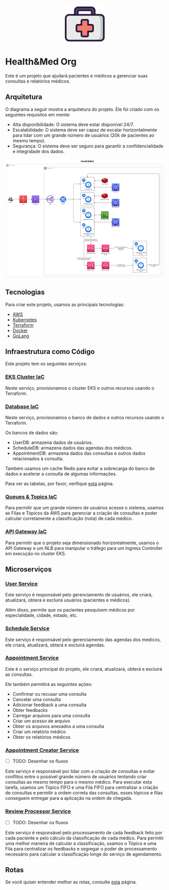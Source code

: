 <p align="center">
  <img align="center" 
    src="../docs/logo.png"
    alt="Health&Med Org Logo"
    style="width: 25%;" />
</p>

# Health&Med Org

Este é um projeto que ajudará pacientes e médicos a gerenciar suas consultas e relatórios médicos.

## Arquitetura

O diagrama a seguir mostra a arquitetura do projeto. Ele foi criado com os seguintes requisitos em mente:

- Alta disponibilidade: O sistema deve estar disponível 24/7.
- Escalabilidade: O sistema deve ser capaz de escalar horizontalmente para lidar com um grande número de usuários (20k de pacientes ao mesmo tempo).
- Segurança: O sistema deve ser seguro para garantir a confidencialidade e integridade dos dados.

![architecture](../docs/architecture.png)

## Tecnologias

Para criar este projeto, usamos as principais tecnologias:

- [AWS](https://aws.amazon.com/)
- [Kubernetes](https://kubernetes.io/)
- [Terraform](https://www.terraform.io/)
- [Docker](https://www.docker.com/)
- [GoLang](https://golang.org/)

## Infraestrutura como Código

Este projeto tem os seguintes serviços:

### [EKS Cluster IaC](https://github.com/jfelipearaujo-healthmed/eks-cluster-iac)

Neste serviço, provisionamos o cluster EKS e outros recursos usando o Terraform.

### [Database IaC](https://github.com/jfelipearaujo-healthmed/database-iac)

Neste serviço, provisionamos o banco de dados e outros recursos usando o Terraform.

Os bancos de dados são:

- UserDB: armazena dados de usuários.
- ScheduleDB: armazena dados das agendas dos médicos.
- AppointmentDB: armazena dados das consultas e outros dados relacionados à consulta.

Também usamos um cache Redis para evitar a sobrecarga do banco de dados e acelerar a consulta de algumas informações.

Para ver as tabelas, por favor, verifique [esta](../docs/database.md) página.

### [Queues & Topics IaC](https://github.com/jfelipearaujo-healthmed/queues-topics-iac)

Para permitir que um grande número de usuários acesse o sistema, usamos as Filas e Tópicos da AWS para gerenciar a criação de consultas e poder calcular corretamente a classificação (nota) de cada médico.

### [API Gateway IaC](https://github.com/jfelipearaujo-healthmed/api-gateway-iac)

Para permitir que o projeto seja dimensionado horizontalmente, usamos o API Gateway e um NLB para manipular o tráfego para um Ingress Controller em execução no cluster EKS.

## Microserviços

### [User Service](https://github.com/jfelipearaujo-healthmed/user-service)

Este serviço é responsável pelo gerenciamento de usuários, ele criará, atualizará, obterá e excluirá usuários (pacientes e médicos).

Além disso, permite que os pacientes pesquisem médicos por especialidade, cidade, estado, etc.

### [Schedule Service](https://github.com/jfelipearaujo-healthmed/scheduler-service)

Este serviço é responsável pelo gerenciamento das agendas dos medicos, ele criará, atualizará, obterá e excluirá agendas.

### [Appointment Service](https://github.com/jfelipearaujo-healthmed/appointment-service)

Este é o serviço principal do projeto, ele criará, atualizará, obterá e excluirá as consultas.

Ele também permitirá as seguintes ações:
- Confirmar ou recusar uma consulta
- Cancelar uma consulta
- Adicionar feedback a uma consulta
- Obter feedbacks
- Carregar arquivos para uma consulta
- Criar um acesso de arquivo
- Obter os arquivos anexados a uma consulta
- Criar um relatório médico
- Obter os relatórios médicos

### [Appointment Creator Service](https://github.com/jfelipearaujo-healthmed/appointment-creator-service)

- [ ] TODO: Desenhar os fluxos

Este serviço é responsável por lidar com a criação de consultas e evitar conflitos entre o possível grande número de usuários tentando criar consultas ao mesmo tempo para o mesmo médico. Para executar esta tarefa, usamos um Tópico FIFO e uma Fila FIFO para centralizar a criação de consultas e permitir a ordem correta das consultas, esses tópicos e filas conseguem entregar para a aplicação na ordem de chegada.

### [Review Processor Service](https://github.com/jfelipearaujo-healthmed/review-processor-service)

- [ ] TODO: Desenhar os fluxos

Este serviço é responsável pelo processamento de cada feedback feito por cada paciente e pelo cálculo da classificação de cada médico. Para permitir uma melhor maneira de calcular a classificação, usamos o Tópico e uma Fila para centralizar os feedbacks e segregar o poder de processamento necessário para calcular a classificação longe do serviço de agendamento.

## Rotas

Se você quiser entender melhor as rotas, consulte [esta](../docs/routes.md) página.
